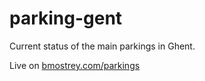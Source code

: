 <h1>parking-gent</h1>
<p>Current status of the main parkings in Ghent.</p>
<p>Live on <a href='http://bmostrey.com/parkings/'>bmostrey.com/parkings</a></p>
